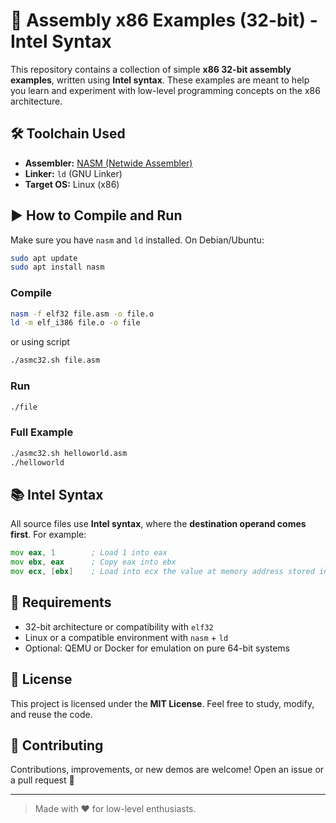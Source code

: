 # 🧠 Assembly x86 Examples (32-bit) - Intel Syntax

This repository contains a collection of simple **x86 32-bit assembly examples**, written using **Intel syntax**. These examples are meant to help you learn and experiment with low-level programming concepts on the x86 architecture.

## 🛠 Toolchain Used

- **Assembler:** [NASM (Netwide Assembler)](https://www.nasm.us/)
- **Linker:** `ld` (GNU Linker)
- **Target OS:** Linux (x86)

## ▶️ How to Compile and Run

Make sure you have `nasm` and `ld` installed. On Debian/Ubuntu:

```bash
sudo apt update
sudo apt install nasm
```

### Compile

```bash
nasm -f elf32 file.asm -o file.o
ld -m elf_i386 file.o -o file
```

or using script

```bash
./asmc32.sh file.asm
```

### Run

```bash
./file
```

### Full Example

```bash
./asmc32.sh helloworld.asm
./helloworld
```

## 📚 Intel Syntax

All source files use **Intel syntax**, where the **destination operand comes first**. For example:

```asm
mov eax, 1        ; Load 1 into eax
mov ebx, eax      ; Copy eax into ebx
mov ecx, [ebx]    ; Load into ecx the value at memory address stored in ebx
```

## 🧩 Requirements

- 32-bit architecture or compatibility with `elf32`
- Linux or a compatible environment with `nasm` + `ld`
- Optional: QEMU or Docker for emulation on pure 64-bit systems

## 📝 License

This project is licensed under the **MIT License**. Feel free to study, modify, and reuse the code.

## 🤝 Contributing

Contributions, improvements, or new demos are welcome! Open an issue or a pull request 🚀

---

> Made with ❤️ for low-level enthusiasts.
